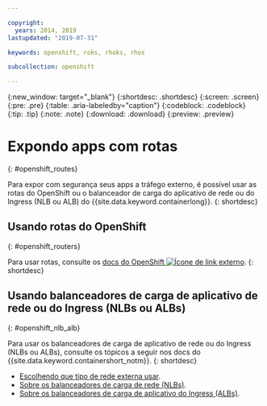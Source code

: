 ```yaml
---

copyright:
  years: 2014, 2019
lastupdated: "2019-07-31"

keywords: openshift, roks, rhoks, rhos

subcollection: openshift

---
```


{:new_window: target="_blank"}
{:shortdesc: .shortdesc}
{:screen: .screen}
{:pre: .pre}
{:table: .aria-labeledby="caption"}
{:codeblock: .codeblock}
{:tip: .tip}
{:note: .note}
{:download: .download}
{:preview: .preview}

# Expondo apps com rotas
{: #openshift_routes}

Para expor com segurança seus apps a tráfego externo, é possível usar as rotas do OpenShift ou o balanceador de carga do aplicativo de rede ou do Ingress (NLB ou ALB) do {{site.data.keyword.containerlong}}.
{: shortdesc}

## Usando rotas do OpenShift
{: #openshift_routers}

Para usar rotas, consulte os [docs do OpenShift ![Ícone de link externo](../icons/launch-glyph.svg "Ícone de link externo")](https://docs.openshift.com/container-platform/3.11/dev_guide/routes.html).
{: shortdesc}

## Usando balanceadores de carga de aplicativo de rede ou do Ingress (NLBs ou ALBs)
{: #openshift_nlb_alb}

Para usar os balanceadores de carga de aplicativo de rede ou do Ingress (NLBs ou ALBs), consulte os tópicos a seguir nos docs do {{site.data.keyword.containershort_notm}}.
{: shortdesc}

* [Escolhendo que tipo de rede externa usar](/docs/containers?topic=containers-cs_network_planning).
* [Sobre os balanceadores de carga de rede (NLBs)](/docs/containers?topic=containers-loadbalancer-about).
* [Sobre os balanceadores de carga de aplicativo do Ingress (ALBs)](/docs/containers?topic=containers-ingress-about).
